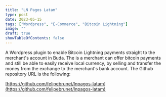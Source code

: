 ```yaml
---
title: "LN Pagos Latam"
type: post
date: 2023-05-15
tags: ["Wordpress", "E-Commerce", "Bitcoin Lightning"]
image: ""
draft: true
showTableOfContents: false
---
```


A Wordpress plugin to enable Bitcoin Lightning payments straight to the merchant's account in Buda.
The is a merchant can offer bitcoin payments and still be able to easily receive local currency, by selling and transfer the money from the exchange to the merchant's bank account.
The Github repository URL is the following:

[https://github.com/felipebrunet/lnpagos-latam](https://github.com/felipebrunet/lnpagos-latam)

